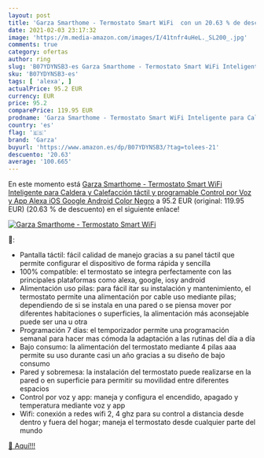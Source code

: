 ```yaml
---
layout: post
title: 'Garza Smarthome - Termostato Smart WiFi  con un 20.63 % de descuento'
date: 2021-02-03 23:17:32
image: 'https://m.media-amazon.com/images/I/41tnfr4uHeL._SL200_.jpg'
comments: true
category: ofertas
author: ring
slug: 'B07YDYNSB3-es Garza Smarthome - Termostato Smart WiFi Inteligente para...'
sku: 'B07YDYNSB3-es'
tags: [ 'alexa', ]
actualPrice: 95.2 EUR
currency: EUR
price: 95.2
comparePrice: 119.95 EUR
prodname: 'Garza Smarthome - Termostato Smart WiFi Inteligente para Caldera y Calefacción  táctil y programable  Control por Voz y App  Alexa  iOS  Google  Android  Color Negro'
country: 'es'
flag: '🇪🇸'
brand: 'Garza'
buyurl: 'https://www.amazon.es/dp/B07YDYNSB3/?tag=tolees-21'
descuento: '20.63'
average: '100.665'
---
```


En este momento está [Garza Smarthome - Termostato Smart WiFi Inteligente para Caldera y Calefacción  táctil y programable  Control por Voz y App  Alexa  iOS  Google  Android  Color Negro](https://www.amazon.es/dp/B07YDYNSB3/?tag=tolees-21) a 95.2 EUR (original: 119.95 EUR) (20.63 %  de descuento) en el siguiente enlace!

[![Garza Smarthome - Termostato Smart WiFi ](https://m.media-amazon.com/images/I/41tnfr4uHeL._SL200_.jpg)](https://www.amazon.es/dp/B07YDYNSB3/?tag=tolees-21)

🔎:

- Pantalla táctil: fácil calidad de manejo gracias a su panel táctil que permite configurar el dispositivo de forma rápida y sencilla
- 100% compatible: el termostato se integra perfectamente con las principales plataformas como alexa, google, iosy android
- Alimentación uso pilas: para fácil itar su instalación y mantenimiento, el termostato permite una alimentación por cable uso mediante pilas; dependiendo de si se instala en una pared o se piensa mover por diferentes habitaciones o superficies, la alimentación más aconsejable puede ser una u otra
- Programación 7 días: el temporizador permite una programación semanal para hacer mas cómoda la adaptación a las rutinas del día a día
- Bajo consumo: la alimentación del termostato mediante 4 pilas aaa permite su uso durante casi un año gracias a su diseño de bajo consumo
- Pared y sobremesa: la instalación del termostato puede realizarse en la pared o en superficie para permitir su movilidad entre diferentes espacios
- Control por voz y app: maneja y configura el encendido, apagado y temperatura mediante voz y app
- Wifi: conexión a redes wifi 2, 4 ghz para su control a distancia desde dentro y fuera del hogar; maneja el termostato desde cualquier parte del mundo

[🛒 Aquí!!!](https://www.amazon.es/dp/B07YDYNSB3/?tag=tolees-21)
